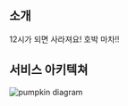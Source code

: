 ## 소개
12시가 되면 사라져요! 호박 마차!!
## 서비스 아키텍쳐
![pumpkin diagram](https://github.com/PumpkinCoach/.github/assets/58386334/e70252ba-e2e6-4ab8-b0bf-7ee01637b80f)

